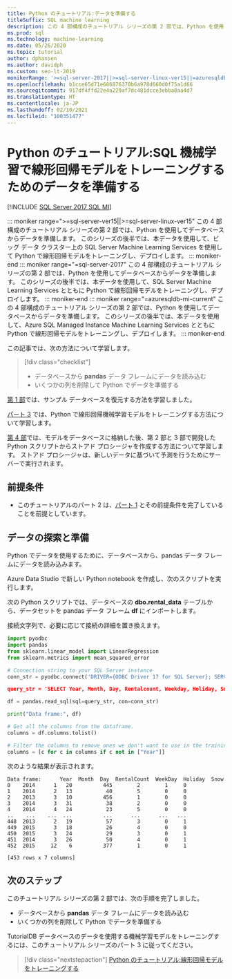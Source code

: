 ```yaml
---
title: Python のチュートリアル:データを準備する
titleSuffix: SQL machine learning
description: この 4 部構成のチュートリアル シリーズの第 2 部では、Python を使用して、SQL 機械学習によりスキー レンタルを予測するデータを準備します。
ms.prod: sql
ms.technology: machine-learning
ms.date: 05/26/2020
ms.topic: tutorial
author: dphansen
ms.author: davidph
ms.custom: seo-lt-2019
monikerRange: '>=sql-server-2017||>=sql-server-linux-ver15||=azuresqldb-mi-current'
ms.openlocfilehash: b1cce65d71e686876370b6a978d660d0f75a1d66
ms.sourcegitcommit: 917df4ffd22e4a229af7dc481dcce3ebba0aa4d7
ms.translationtype: HT
ms.contentlocale: ja-JP
ms.lasthandoff: 02/10/2021
ms.locfileid: "100351477"
---
```

# <a name="python-tutorial-prepare-data-to-train-a-linear-regression-model-with-sql-machine-learning"></a>Python のチュートリアル:SQL 機械学習で線形回帰モデルをトレーニングするためのデータを準備する
[!INCLUDE [SQL Server 2017 SQL MI](../../includes/applies-to-version/sqlserver2017-asdbmi.md)]

::: moniker range=">=sql-server-ver15||>=sql-server-linux-ver15"
この 4 部構成のチュートリアル シリーズの第 2 部では、Python を使用してデータベースからデータを準備します。 このシリーズの後半では、本データを使用して、ビッグ データ クラスター上の SQL Server Machine Learning Services を使用して Python で線形回帰モデルをトレーニングし、デプロイします。
::: moniker-end
::: moniker range="=sql-server-2017"
この 4 部構成のチュートリアル シリーズの第 2 部では、Python を使用してデータベースからデータを準備します。 このシリーズの後半では、本データを使用して、SQL Server Machine Learning Services とともに Python で線形回帰モデルをトレーニングし、デプロイします。
::: moniker-end
::: moniker range="=azuresqldb-mi-current"
この 4 部構成のチュートリアル シリーズの第 2 部では、Python を使用してデータベースからデータを準備します。 このシリーズの後半では、本データを使用して、Azure SQL Managed Instance Machine Learning Services とともに Python で線形回帰モデルをトレーニングし、デプロイします。
::: moniker-end

この記事では、次の方法について学習します。

> [!div class="checklist"]
> * データベースから **pandas** データ フレームにデータを読み込む
> * いくつかの列を削除して Python でデータを準備する

[第 1 部](python-ski-rental-linear-regression.md)では、サンプル データベースを復元する方法を学習しました。

[パート 3](python-ski-rental-linear-regression-train-model.md) では、Python で線形回帰機械学習モデルをトレーニングする方法について学習します。

[第 4 部](python-ski-rental-linear-regression-deploy-model.md)では、モデルをデータベースに格納した後、第 2 部と 3 部で開発した Python スクリプトからストアド プロシージャを作成する方法について学習します。 ストアド プロシージャは、新しいデータに基づいて予測を行うためにサーバーで実行されます。

## <a name="prerequisites"></a>前提条件

* このチュートリアルのパート 2 は、[パート 1](python-ski-rental-linear-regression.md) とその前提条件を完了していることを前提としています。

## <a name="explore-and-prepare-the-data"></a>データの探索と準備

Python でデータを使用するために、データベースから、pandas データ フレームにデータを読み込みます。

Azure Data Studio で新しい Python notebook を作成し、次のスクリプトを実行します。 

次の Python スクリプトでは、データベースの **dbo.rental_data** テーブルから、データセットを pandas データ フレーム **df** にインポートします。

接続文字列で、必要に応じて接続の詳細を置き換えます。

```python
import pyodbc
import pandas
from sklearn.linear_model import LinearRegression
from sklearn.metrics import mean_squared_error

# Connection string to your SQL Server instance
conn_str = pyodbc.connect('DRIVER={ODBC Driver 17 for SQL Server}; SERVER=<server>; DATABASE=TutorialDB;UID=<username>;PWD=<password>)

query_str = 'SELECT Year, Month, Day, Rentalcount, Weekday, Holiday, Snow FROM dbo.rental_data'

df = pandas.read_sql(sql=query_str, con=conn_str)

print("Data frame:", df)

# Get all the columns from the dataframe.
columns = df.columns.tolist()

# Filter the columns to remove ones we don't want to use in the training
columns = [c for c in columns if c not in ["Year"]]
```

次のような結果が表示されます。

```results
Data frame:      Year  Month  Day  RentalCount  WeekDay  Holiday  Snow
0    2014      1   20          445        2        1     0
1    2014      2   13           40        5        0     0
2    2013      3   10          456        1        0     0
3    2014      3   31           38        2        0     0
4    2014      4   24           23        5        0     0
..    ...    ...  ...          ...      ...      ...   ...
448  2013      2   19           57        3        0     1
449  2015      3   18           26        4        0     0
450  2015      3   24           29        3        0     1
451  2014      3   26           50        4        0     1
452  2015     12    6          377        1        0     1

[453 rows x 7 columns]
```

## <a name="next-steps"></a>次のステップ

このチュートリアル シリーズの第 2 部では、次の手順を完了しました。

* データベースから **pandas** データ フレームにデータを読み込む
* いくつかの列を削除して Python でデータを準備する

TutorialDB データベースのデータを使用する機械学習モデルをトレーニングするには、このチュートリアル シリーズのパート 3 に従ってください。

> [!div class="nextstepaction"]
> [Python のチュートリアル:線形回帰モデルをトレーニングする](python-ski-rental-linear-regression-train-model.md)